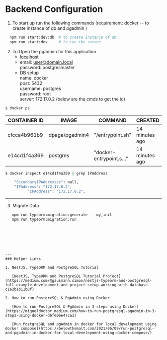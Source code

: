 # Backend Configuration

1. To start up run the following commands (requirement: docker -- to create instance of db and pgadmin )

```sh
  npm run start:dev:db  # to create instance of db
  npm run start:dev     # to run the server
```

2. To Open the pgadmin for this application
   - [localhost](http://localhost:82/browser/)
   - email: user@domain.local \
     password: postgresmaster
   - DB setup \
     name: docker \
     post: 5432 \
     username: postgres \
     password: root \
     server: 172.17.0.2 (below are the cmds to get the id)

```cmd
$ docker ps
```

| CONTAINER ID | IMAGE          | COMMAND                | CREATED        | STATUS        | PORTS                       | NAMES         |
| ------------ | -------------- | ---------------------- | -------------- | ------------- | --------------------------- | ------------- |
| cfcca4b961b9 | dpage/pgadmin4 | "/entrypoint.sh"       | 14 minutes ago | Up 14 minutes | 443/tcp, 0.0.0.0:82->80/tcp | contact_admin |
| e14cd1f4a369 | postgres       | "docker-entrypoint.s…" | 14 minutes ago | Up 14 minutes | 0.0.0.0:5432->5432/tcp      | contact_app   |

```cmd
$ docker inspect e14cd1f4a369 | grep IPAddress

    "SecondaryIPAddresses": null,
    "IPAddress": "172.17.0.2",
          "IPAddress": "172.17.0.2",
```

---

3. Migrate Data

```sh
   npm run typeorm:migration:generate -- my_init
   npm run typeorm:migration:run
```

```






---
### Helper Links

1. NestJS, TypeORM and PostgreSQL Tutorial

   [NestJS, TypeORM and PostgreSQL Tutorial Project](https://medium.com/@gausmann.simon/nestjs-typeorm-and-postgresql-full-example-development-and-project-setup-working-with-database-c1a2b1b11b8f)

2. How to run PostgreSQL & PgAdmin using Docker

   [How to run PostgreSQL & PgAdmin in 3 steps using Docker](https://migueldoctor.medium.com/how-to-run-postgresql-pgadmin-in-3-steps-using-docker-d6fe06e47ca1)

   [Run PostgreSQL and pgAdmin in docker for local development using docker compose](https://belowthemalt.com/2021/06/09/run-postgresql-and-pgadmin-in-docker-for-local-development-using-docker-compose/)

```
